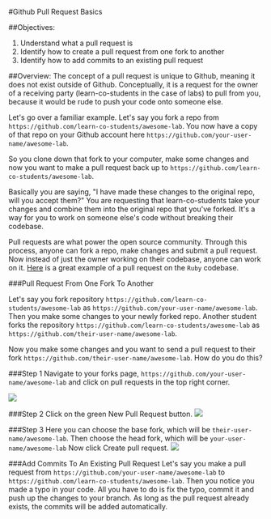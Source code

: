 #Github Pull Request Basics

##Objectives:
1. Understand what a pull request is
1. Identify how to create a pull request from one fork to another
2. Identify how to add commits to an existing pull request

##Overview:
The concept of a pull request is unique to Github, meaning it does not exist outside of Github. Conceptually, it is a request for the owner of a receiving party (learn-co-students in the case of labs) to pull from you, because it would be rude to push your code onto someone else.

Let's go over a familiar example. Let's say you fork a repo from
`https://github.com/learn-co-students/awesome-lab`. You now have a copy of that repo on your Github account here
`https://github.com/your-user-name/awesome-lab`.

So you clone down that fork to your computer, make some changes and now you want to make a pull request back up to `https://github.com/learn-co-students/awesome-lab`.

Basically you are saying, "I have made these changes to the original repo, will you accept them?" You are requesting that learn-co-students take your changes and combine them into the original repo that you've forked. It's a way for you to work on someone else's code without breaking their codebase.

Pull requests are what power the open source community. Through this process, anyone can fork a repo, make changes and submit a pull request. Now instead of just the owner working on their codebase, anyone can work on it. [Here](https://github.com/ruby/ruby/pull/1051) is a great example of a pull request on the `Ruby` codebase.

###Pull Request From One Fork To Another

Let's say you fork repository `https://github.com/learn-co-students/awesome-lab` as `https://github.com/your-user-name/awesome-lab`. Then you make some changes to your newly forked repo. Another student forks the repository `https://github.com/learn-co-students/awesome-lab` as `https://github.com/their-user-name/awesome-lab`.

Now you make some changes and you want to send a pull request to their fork `https://github.com/their-user-name/awesome-lab`. How do you do this?

###Step 1
Navigate to your forks page, `https://github.com/your-user-name/awesome-lab` and click on pull requests in the top right corner.

![](http://readme-pics.s3.amazonaws.com/gitpulls/1.jpg)

###Step 2
Click on the green New Pull Request button.
![](http://readme-pics.s3.amazonaws.com/gitpulls/2.jpg)

###Step 3
Here you can choose the base fork, which will be
`their-user-name/awesome-lab`. Then choose the head fork, which will be `your-user-name/awesome-lab`
Now click Create pull request.
![](http://readme-pics.s3.amazonaws.com/gitpulls/4.jpg)

###Add Commits To An Existing Pull Request
Let's say you make a pull request from `https://github.com/your-user-name/awesome-lab` to `https://github.com/learn-co-students/awesome-lab`. Then you notice you made a typo in your code. All you have to do is fix the typo, commit it and push up the changes to your branch. As long as the pull request already exists, the commits will be added automatically.
